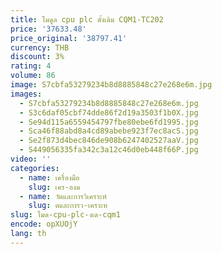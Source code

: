 ```yaml
---
title: โมดูล cpu plc ดั้งเดิม CQM1-TC202
price: '37633.48'
price_original: '38797.41'
currency: THB
discount: 3%
rating: 4
volume: 86
image: S7cbfa53279234b8d8885848c27e268e6m.jpg
images:
  - S7cbfa53279234b8d8885848c27e268e6m.jpg
  - S3c6daf05cbf74dde86f2d19a3503f1b0X.jpg
  - Se94d115a6559454797fbe80ebe6fd1995.jpg
  - Sca46f88abd8a4cd89abebe923f7ec8acS.jpg
  - Se2f873d4bec846de908b6247402527aaV.jpg
  - S449056335fa342c3a12c46d0eb448f66P.jpg
video: ''
categories:
  - name: เครื่องมือ
    slug: เคร-องม
  - name: วัดและการวิเคราะห์
    slug: ดและการว-เคราะห
slug: โมด-cpu-plc-งเด-cqm1
encode: opXUOjY
lang: th
---
```

  